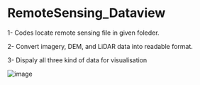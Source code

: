 # RemoteSensing_Dataview

1- Codes locate remote sensing file in given foleder.

2- Convert imagery, DEM, and LiDAR data into readable format.

3- Dispaly all three kind of data for visualisation

![image](https://user-images.githubusercontent.com/48371118/159633073-a2a0e4fb-2d75-4b8e-ba5d-bf4457de1509.png)


